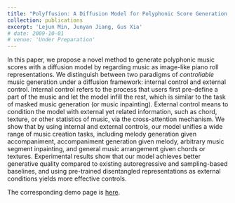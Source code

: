 ```yaml
---
title: "Polyffusion: A Diffusion Model for Polyphonic Score Generation with Internal and External Controls"
collection: publications
excerpt: 'Lejun Min, Junyan Jiang, Gus Xia'
# date: 2009-10-01
# venue: 'Under Preparation'
---
```


In this paper, we propose a novel method to generate polyphonic music scores with a diffusion model by regarding music as image-like piano roll representations. We distinguish between two paradigms of *controllable* music generation under a diffusion framework: internal control and external control. Internal control refers to the process that users first pre-define a part of the music and let the model infill the rest, which is similar to the task of masked music generation (or music inpainting). External control means to condition the model with external yet related information, such as chord, texture, or other statistics of music, via the cross-attention mechanism. We show that by using internal and external controls, our model unifies a wide range of music creation tasks, including melody generation given accompaniment, accompaniment generation given melody, arbitrary music segment inpainting, and general music arrangement given chords or textures. Experimental results show that our model achieves better generative quality compared to existing autoregressive and sampling-based baselines, and using pre-trained disentangled representations as external conditions yields more effective controls.

The corresponding demo page is [here](https://polyffusion.github.io/).
